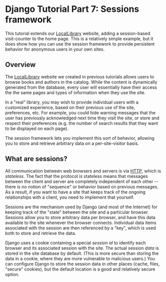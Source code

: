 # Django Tutorial Part 7: Sessions framework

This tutorial extends our [LocalLibrary](https://github.com/AndrewSRea/My_Learning_Port/tree/main/JavaScript/Server-Side_Website_Programming/Django_Web_Framework/Django_Tutorial_Local_Library#django-tutorial-the-local-library-website) website, adding a session-based visit-counter to the home page. This is a relatively simple example, but it does show how you can use the session framework to provide persistent behavior for anonymous users in your own sites.

## Overview

The [LocalLibrary](https://github.com/AndrewSRea/My_Learning_Port/tree/main/JavaScript/Server-Side_Website_Programming/Django_Web_Framework/Django_Tutorial_Local_Library#django-tutorial-the-local-library-website) website we created in previous tutorials allows users to browse books and authors in the catalog. While the content is dynamically generated from the database, every user will essentially have their access the the same pages and types of information when they use the site.

In a "real" library, you may wish to provide individual users with a customized experience, based on their previous use of the site, preferences, etc. For example, you could hide warning messages that the user has previously acknowledged next time they visit the site, or store and respect their preferences (e.g. the number of search results that they want to be displayed on each page).

The session framework lets you implement this sort of behavior, allowing you to store and retrieve arbitrary data on a per-site-visitor basis.

## What are sessions?

All communication between web browsers and servers is via [HTTP](https://developer.mozilla.org/en-US/docs/Glossary/HTTP), which is *stateless*. The fact that the protocol is stateless means that messages between the client and server are completely independent of each other -- there is no notion of "sequence" or behavior based on previous messages. As a result, if you want to have a site that keeps track of the ongoing relationships with a client, you need to implement that yourself.

Sessions are the mechanism used by Django (and most of the Internet) for keeping track of the "state" between the site and a particular browser. Sessions allow you to store arbitrary data per browser, and have this data available to the site whenever the browser connects. Individual data items associated with the session are then referenced by a "key", which is used both to store and retrieve the data.

Django uses a cookie containing a special *session id* to identify each browser and its associated session with the site. The actual session *data* is stored in the site database by default. (This is more secure than storing the data in a cookie, where they are more vulnerable to malicious users.) You can configure Django to store the session data in other places (cache, files, "secure" cookies), but the default location is a good and relatively secure option.

